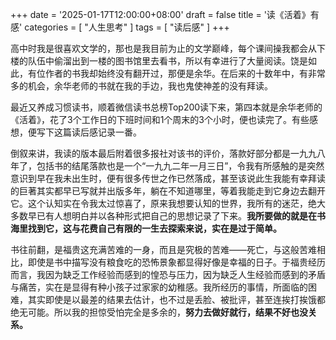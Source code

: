 +++
date = '2025-01-17T12:00:00+08:00'
draft = false
title = '读《活着》有感'
categories = [ "人生思考" ]
tags = [ "读后感" ]
+++

高中时我是很喜欢文学的，那也是我目前为止的文学巅峰，每个课间操我都会从下楼的队伍中偷溜出到一楼的图书馆里去看书，所以有幸进行了大量阅读。饶是如此，有位作者的书我却始终没有翻开过，那便是余华。在后来的十数年中，有非常多的机会，余华老师的书就在我的手边，我也鬼使神差的没有拜读。

最近又养成习惯读书，顺着微信读书总榜Top200读下来，第四本就是余华老师的《活着》，花了3个工作日的下班时间和1个周末的3个小时，便也读完了。有些感想，便写下这篇读后感记录一番。

倒叙来讲，我读的版本最后附着很多报社对该书的评价，落款好部分都是一九九八年了，包括书的结尾落款也是一个“一九九二年一月三日”，令我有所感触的是突然意识到早在我未出生时，便有很多传世之作已然落成，甚至该说此生我能有幸拜读的巨著其实都早已写就并出版多年，躺在不知道哪里，等着我能走到它身边去翻开它。这个认知实在令我太过惊喜了，原来我想要认知的世界，我所有的迷茫，绝大多数早已有人想明白并以各种形式把自己的思想记录了下来。**我所要做的就是在书海里找到它，这与花费自己有限的一生去探索来说，实在是过于简单。**

书往前翻，是福贵这充满苦难的一身，而且是究极的苦难——死亡，与这般苦难相比，即使是书中描写没有粮食吃的恐怖景象都显得好像是幸福的日子。于福贵经历而言，我因为缺乏工作经验而感到的惶恐与压力，因为缺乏人生经验而感到的矛盾与痛苦，实在是显得有种小孩子过家家的幼稚感。我所经历的事情，所面临的困难，其实即使是以最差的结果去估计，也不过是丢脸、被批评，甚至连挨打挨饿都绝无可能。所以我的担惊受怕完全是多余的，**努力去做好就行，结果不好也没关系。**
